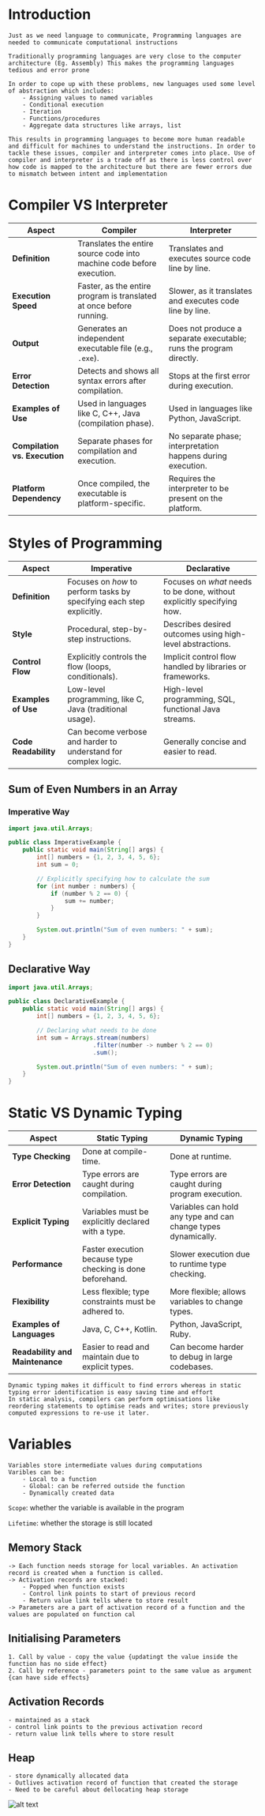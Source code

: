 # Introduction
    Just as we need language to communicate, Programming languages are needed to communicate computational instructions
    
    Traditionally programming languages are very close to the computer architecture (Eg. Assembly) This makes the programming languages tedious and error prone
    
    In order to cope up with these problems, new languages used some level of abstraction which includes:
        - Assigning values to named variables
        - Conditional execution
        - Iteration
        - Functions/procedures
        - Aggregate data structures like arrays, list

    This results in programming languages to become more human readable and difficult for machines to understand the instructions. In order to tackle these issues, compiler and interpreter comes into place. Use of compiler and interpreter is a trade off as there is less control over how code is mapped to the architecture but there are fewer errors due to mismatch between intent and implementation 

# Compiler VS Interpreter

| **Aspect**              | **Compiler**                                              | **Interpreter**                                         |
|-------------------------|----------------------------------------------------------|-------------------------------------------------------|
| **Definition**           | Translates the entire source code into machine code before execution. | Translates and executes source code line by line.      |
| **Execution Speed**      | Faster, as the entire program is translated at once before running. | Slower, as it translates and executes code line by line. |
| **Output**               | Generates an independent executable file (e.g., `.exe`). | Does not produce a separate executable; runs the program directly. |
| **Error Detection**      | Detects and shows all syntax errors after compilation.   | Stops at the first error during execution.             |
| **Examples of Use**      | Used in languages like C, C++, Java (compilation phase). | Used in languages like Python, JavaScript.            |
| **Compilation vs. Execution** | Separate phases for compilation and execution.       | No separate phase; interpretation happens during execution. |
| **Platform Dependency**  | Once compiled, the executable is platform-specific.      | Requires the interpreter to be present on the platform. |

# Styles of Programming

| **Aspect**                | **Imperative**                                       | **Declarative**                                      |
|---------------------------|-----------------------------------------------------|----------------------------------------------------|
| **Definition**             | Focuses on *how* to perform tasks by specifying each step explicitly. | Focuses on *what* needs to be done, without explicitly specifying how. |
| **Style**                 | Procedural, step-by-step instructions.              | Describes desired outcomes using high-level abstractions. |
| **Control Flow**           | Explicitly controls the flow (loops, conditionals). | Implicit control flow handled by libraries or frameworks. |
| **Examples of Use**        | Low-level programming, like C, Java (traditional usage). | High-level programming, SQL, functional Java streams. |
| **Code Readability**       | Can become verbose and harder to understand for complex logic. | Generally concise and easier to read. |

## Sum of Even Numbers in an Array
### Imperative Way
```java
import java.util.Arrays;

public class ImperativeExample {
    public static void main(String[] args) {
        int[] numbers = {1, 2, 3, 4, 5, 6};
        int sum = 0;

        // Explicitly specifying how to calculate the sum
        for (int number : numbers) {
            if (number % 2 == 0) {
                sum += number;
            }
        }

        System.out.println("Sum of even numbers: " + sum);
    }
}
```
## Declarative Way
```java
import java.util.Arrays;

public class DeclarativeExample {
    public static void main(String[] args) {
        int[] numbers = {1, 2, 3, 4, 5, 6};

        // Declaring what needs to be done
        int sum = Arrays.stream(numbers)
                        .filter(number -> number % 2 == 0)
                        .sum();

        System.out.println("Sum of even numbers: " + sum);
    }
}
```
# Static VS Dynamic Typing
| **Aspect**             | **Static Typing**                                      | **Dynamic Typing**                                    |
|------------------------|-------------------------------------------------------|-----------------------------------------------------|
| **Type Checking**       | Done at compile-time.                                | Done at runtime.                                    |
| **Error Detection**     | Type errors are caught during compilation.            | Type errors are caught during program execution.    |
| **Explicit Typing**     | Variables must be explicitly declared with a type.    | Variables can hold any type and can change types dynamically. |
| **Performance**         | Faster execution because type checking is done beforehand. | Slower execution due to runtime type checking.      |
| **Flexibility**         | Less flexible; type constraints must be adhered to.   | More flexible; allows variables to change types.    |
| **Examples of Languages** | Java, C, C++, Kotlin.                               | Python, JavaScript, Ruby.                          |
| **Readability and Maintenance** | Easier to read and maintain due to explicit types. | Can become harder to debug in large codebases.      |

    Dynamic typing makes it difficult to find errors whereas in static typing error identification is easy saving time and effort
    In static analysis, compilers can perform optimisations like reordering statements to optimise reads and writes; store previously computed expressions to re-use it later.

# Variables
    Variables store intermediate values during computations
    Varibles can be:
        - Local to a function
        - Global: can be referred outside the function
        - Dynamically created data
`Scope`: whether the variable is available in the program

`Lifetime`: whether the storage is still located
## Memory Stack 
    -> Each function needs storage for local variables. An activation record is created when a function is called. 
    -> Activation records are stacked:
        - Popped when function exists
        - Control link points to start of previous record 
        - Return value link tells where to store result
    -> Parameters are a part of activation record of a function and the values are populated on function cal
    
## Initialising Parameters
    1. Call by value - copy the value {updatingt the value inside the function has no side effect}
    2. Call by reference - parameters point to the same value as argument {can have side effects}

## Activation Records
    - maintained as a stack
    - control link points to the previous activation record
    - return value link tells where to store result
## Heap
    - store dynamically allocated data
    - Outlives activation record of function that created the storage
    - Need to be careful about dellocating heap storage

![alt text](image.png)